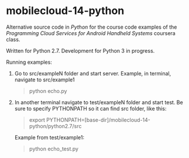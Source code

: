 mobilecloud-14-python
=====================

Alternative source code in *Python* for the course code examples of the
*Programming Cloud Services for Android Handheld Systems* coursera class.

Written for Python 2.7. Development for Python 3 in progress.

Running examples:

1. Go to src/exampleN folder and start server.
   Example, in terminal, navigate to src/example1
   > python echo.py

2. In another terminal navigate to test/exampleN folder and start test.
   Be sure to specify PYTHONPATH so it can find src folder, like this:

   > export PYTHONPATH=[base-dir]/mobilecloud-14-python/python2.7/src
   
   Example from test/example1:

   > python echo_test.py
   
